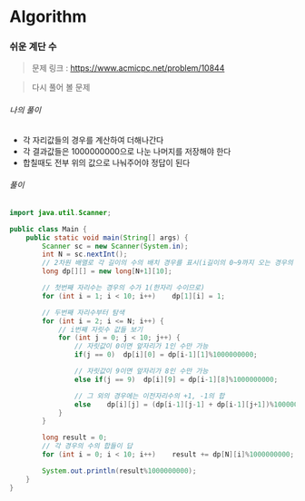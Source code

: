 # Algorithm

### 쉬운 계단 수

> 문제 링크 : https://www.acmicpc.net/problem/10844

> 다시 풀어 볼 문제



###### 나의 풀이

* 각 자리값들의 경우를 계산하여 더해나간다
* 각 결과값들은 1000000000으로 나눈 나머지를 저장해야 한다
* 합칠때도 전부 위의 값으로 나눠주어야 정답이 된다




###### 풀이

~~~java
import java.util.Scanner;

public class Main {
    public static void main(String[] args) {
        Scanner sc = new Scanner(System.in);
        int N = sc.nextInt();
        // 2차원 배열로 각 길이의 수의 배치 경우를 표시(i길이의 0~9까지 오는 경우의 수)
        long dp[][] = new long[N+1][10];

        // 첫번째 자리수는 경우의 수가 1(한자리 수이므로)
        for (int i = 1; i < 10; i++)    dp[1][i] = 1;

        // 두번째 자리수부터 탐색
        for (int i = 2; i <= N; i++) {
            // i번째 자릿수 값들 보기
            for (int j = 0; j < 10; j++) {
                // 자릿값이 0이면 앞자리가 1인 수만 가능
                if(j == 0)  dp[i][0] = dp[i-1][1]%1000000000;

                // 자릿값이 9이면 앞자리가 8인 수만 가능
                else if(j == 9)  dp[i][9] = dp[i-1][8]%1000000000;

                // 그 외의 경우에는 이전자리수의 +1, -1의 합
                else    dp[i][j] = (dp[i-1][j-1] + dp[i-1][j+1])%1000000000;
            }
        }

        long result = 0;
        // 각 경우의 수의 합들이 답
        for (int i = 0; i < 10; i++)    result += dp[N][i]%1000000000;

        System.out.println(result%1000000000);
    }
}
~~~